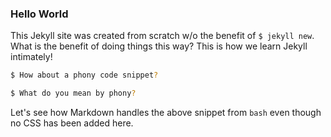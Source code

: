 ---
---
### Hello World

This Jekyll site was created from scratch w/o the benefit of `$ jekyll new`. What is the benefit of doing things this way? This is how we learn Jekyll intimately!

``` bash
$ How about a phony code snippet?

$ What do you mean by phony?

```

Let's see how Markdown handles the above snippet from `bash` even though no CSS has been added here.


